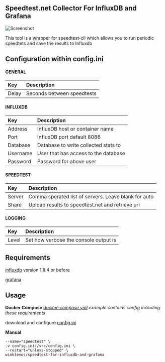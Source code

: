 **Speedtest.net Collector For InfluxDB and Grafana**
------------------------------

![Screenshot](https://github.com/winklevos/Speedtest-for-InfluxDB-and-Grafana/blob/master/dashboard-screenshot.PNG)

This tool is a wrapper for speedtest-cli which allows you to run periodic speedtets and save the results to Influxdb

## Configuration within config.ini

#### GENERAL
|Key            |Description                                                                                                         |
|:--------------|:-------------------------------------------------------------------------------------------------------------------|
|Delay          |Seconds between speedtests                                                                                          |
#### INFLUXDB
|Key            |Description                                                                                                         |
|:--------------|:-------------------------------------------------------------------------------------------------------------------|
|Address        |InfluxDB host or container name                                                                                     |
|Port           |InfluxDB port default 8086                                                                                          |
|Database       |Database to write collected stats to                                                                                |
|Username       |User that has access to the database                                                                                |
|Password       |Password for above user                                                                                             |
#### SPEEDTEST
|Key            |Description                                                                                                         |
|:--------------|:-------------------------------------------------------------------------------------------------------------------|
|Server         |Comma sperated list of servers.  Leave blank for auto                                                               |
|Share          |Upload results to speedtest.net and retrieve url                                                                    |
#### LOGGING
|Key            |Description                                                                                                         |
|:--------------|:-------------------------------------------------------------------------------------------------------------------|
|Level          |Set how verbose the console output is                                                           |


## Requirements

[influxdb](https://hub.docker.com/_/influxdb) version 1.8.4 or before

[grafana](https://hub.docker.com/r/grafana/grafana)


## Usage 

**Docker Compose**
*[docker-compose.yml](https://github.com/winklevos/Speedtest-for-InfluxDB-and-Grafana/blob/master/docker-compose.yml) example contains config including these requirements*

download and configure [config.ini](https://github.com/winklevos/Speedtest-for-InfluxDB-and-Grafana/blob/master/config.ini) 


**Manual**
```docker run -d \
--name="speedtest" \
-v config.ini:/src/config.ini \
--restart="unless-stopped" \
winklevos/speedtest-for-influxdb-and-grafana
```

<!-- ## Direct Usage

Before the first use run pip3 install -r requirements.txt

Enter your desired information in config.ini 

Run influxspeedtest.py -->

<!-- **Custom Config File Name**

If you wish to use a config file by a different name set an ENV Variable called influxspeedtest.  The value you set will be the config file that's used. 
   -->

<!-- ***Requirements***

Python 3+

You will need the influxdb library installed to use this - [Found Here](https://github.com/influxdata/influxdb-python)
You will need the speedtest-cli library installed to use this - [Found Here](https://github.com/sivel/speedtest-cli) -->

<!-- ## Docker Setup

1. Install [Docker](https://www.docker.com/)

2. Make a directory to hold the config.ini file. Navigate to that directory and download the sample config.ini in this repo.
```bash
mkdir speedtest
curl -O https://raw.githubusercontent.com/barrycarey/Speedtest-for-InfluxDB-and-Grafana/master/config.ini speedtest/config.ini
cd speedtest
```

3. Modify the config file with your influxdb settings.
```bash
nano config.ini
```
Modify the 'Address =' line include the ip or hostname of your influxdb instance.
Example:
```bash
Address = 10.13.14.200
```

4. Run the container, pointing to the directory with the config file. This should now pull the image from Docker hub. You can do this by either running docker run or by using docker-compose.
 1. The docker run option.
```bash
docker run -d \
--name="speedtest" \
-v config.ini:/src/config.ini \
--restart="always" \
atribe/speedtest-for-influxdb-and-grafana
```
 2. The docker-compose option
 ```bash
 curl -O https://raw.githubusercontent.com/barrycarey/Speedtest-for-InfluxDB-and-Grafana/master/docker-compose.yml docker-compose.yml
 docker-compose up -d
 ``` -->
